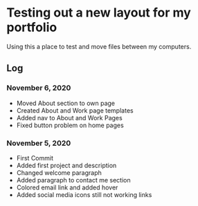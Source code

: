 # Testing out a new layout for my portfolio

Using this a place to test and move files between my computers. 

## Log

### November 6, 2020

- Moved About section to own page
- Created About and Work page templates
- Added nav to About and Work Pages
- Fixed button problem on home pages


### November 5, 2020 

- First Commit
- Added first project and description
- Changed welcome paragraph
- Added paragraph to contact me section 
- Colored email link and added hover
- Added social media icons still not working links
